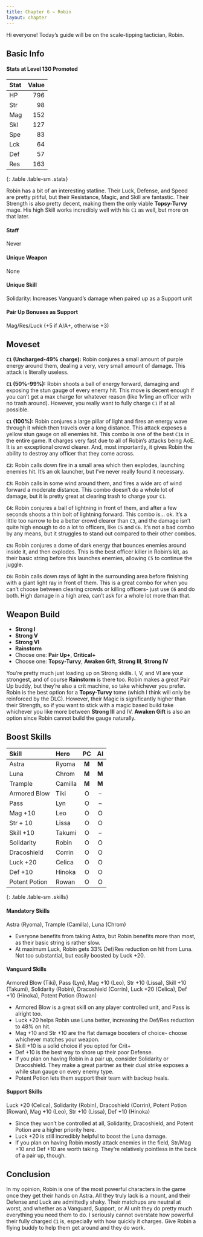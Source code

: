 ```yaml
---
title: Chapter 6 — Robin
layout: chapter
---
```


Hi everyone! Today’s guide will be on the scale-tipping tactician, Robin.

## Basic Info

#### Stats at Level 130 Promoted

| Stat | Value |
| :--- | ----: |
| HP   |   796 |
| Str  |    98 |
| Mag  |   152 |
| Skl  |   127 |
| Spe  |    83 |
| Lck  |    64 |
| Def  |    57 |
| Res  |   163 |
{: .table .table-sm .stats}

Robin has a bit of an interesting statline. Their Luck, Defense, and Speed are pretty pitiful, but their Resistance, Magic, and Skill are fantastic. Their Strength is also pretty decent, making them the only viable **Topsy-Turvy** mage. His high Skill works incredibly well with his `C1` as well, but more on that later.

#### Staff

Never

#### Unique Weapon

None

#### Unique Skill

Solidarity: Increases Vanguard’s damage when paired up as a Support unit

#### Pair Up Bonuses as Support

Mag/Res/Luck (+5 if A/A+, otherwise +3)

## Moveset

**`C1` (Uncharged-49% charge):** Robin conjures a small amount of purple energy around them, dealing a very, very small amount of damage. This attack is literally useless.

**`C1` (50%-99%):** Robin shoots a ball of energy forward, damaging and exposing the stun gauge of every enemy hit. This move is decent enough if you can’t get a max charge for whatever reason (like 1v1ing an officer with no trash around). However, you really want to fully charge `C1` if at all possible.

**`C1` (100%):** Robin conjures a large pillar of light and fires an energy wave through it which then travels over a long distance. This attack exposes a yellow stun gauge on all enemies hit. This combo is one of the best `C1`s in the entire game. It charges very fast due to all of Robin’s attacks being AoE. It is an exceptional crowd clearer. And, most importantly, it gives Robin the ability to destroy any officer that they come across.

**`C2`:** Robin calls down fire in a small area which then explodes, launching enemies hit. It’s an ok launcher, but I’ve never really found it necessary.

**`C3`:** Robin calls in some wind around them, and fires a wide arc of wind forward a moderate distance. This combo doesn’t do a whole lot of damage, but it is pretty great at clearing trash to charge your `C1`.

**`C4`:** Robin conjures a ball of lightning in front of them, and after a few seconds shoots a thin bolt of lightning forward. This combo is… ok. It’s a little too narrow to be a better crowd clearer than `C3`, and the damage isn’t quite high enough to do a lot to officers, like `C5` and `C6`. It’s not a bad combo by any means, but it struggles to stand out compared to their other combos.

**`C5`:** Robin conjures a dome of dark energy that bounces enemies around inside it, and then explodes. This is the best officer killer in Robin’s kit, as their basic string before this launches enemies, allowing `C5` to continue the juggle.

**`C6`:** Robin calls down rays of light in the surrounding area before finishing with a giant light ray in front of them. This is a great combo for when you can’t choose between clearing crowds or killing officers- just use `C6` and do both. High damage in a high area, can’t ask for a whole lot more than that.

## Weapon Build

- **Strong I**
- **Strong V**
- **Strong VI**
- **Rainstorm**
- Choose one: **Pair Up+**, **Critical+**
- Choose one: **Topsy-Turvy**, **Awaken Gift**, **Strong III**, **Strong IV**

You’re pretty much just loading up on Strong skills. I, V, and VI are your strongest, and of course **Rainstorm** is there too. Robin makes a great Pair Up buddy, but they’re also a crit machine, so take whichever you prefer. Robin is the best option for a **Topsy-Turvy** tome (which I think will only be reinforced by the DLC). However, their Magic is significantly higher than their Strength, so if you want to stick with a magic based build take whichever you like more between **Strong III** and IV. **Awaken Gift** is also an option since Robin cannot build the gauge naturally.

## Boost Skills

| Skill          | Hero        |  PC   |  AI   |
| :------------- | :---------- | :---: | :---: |
| Astra          | Ryoma       | **M** | **M** |
| Luna           | Chrom       | **M** | **M** |
| Trample        | Camilla     | **M** | **M** |
| Armored Blow   | Tiki        |   O   |   –   |
| Pass           | Lyn         |   O   |   –   |
| Mag +10        | Leo         |   O   |   O   |
| Str + 10       | Lissa       |   O   |   O   |
| Skill +10      | Takumi      |   O   |   –   |
| Solidarity     | Robin       |   O   |   O   |
| Dracoshield    | Corrin      |   O   |   O   |
| Luck +20       | Celica      |   O   |   O   |
| Def +10        | Hinoka      |   O   |   O   |
| Potent Potion  | Rowan       |   O   |   O   |
{: .table .table-sm .skills}

#### Mandatory Skills

Astra (Ryoma), Trample (Camilla), Luna (Chrom)

- Everyone benefits from taking Astra, but Robin benefits more than most, as their basic string is rather slow.
- At maximum Luck, Robin gets 33% Def/Res reduction on hit from Luna. Not too substantial, but easily boosted by Luck +20.

#### Vanguard Skills

Armored Blow (Tiki), Pass (Lyn), Mag +10 (Leo), Str +10 (Lissa), Skill +10 (Takumi), Solidarity (Robin), Dracoshield (Corrin), Luck +20 (Celica), Def +10 (Hinoka), Potent Potion (Rowan)

- Armored Blow is a great skill on any player controlled unit, and Pass is alright too.
- Luck +20 helps Robin use Luna better, increasing the Def/Res reduction to 48% on hit.
- Mag +10 and Str +10 are the flat damage boosters of choice- choose whichever matches your weapon.
- Skill +10 is a solid choice if you opted for Crit+
- Def +10 is the best way to shore up their poor Defense.
- If you plan on having Robin in a pair up, consider Solidarity or Dracoshield. They make a great partner as their dual strike exposes a while stun gauge on every enemy type.
- Potent Potion lets them support their team with backup heals.

#### Support Skills

Luck +20 (Celica), Solidarity (Robin), Dracoshield (Corrin), Potent Potion (Rowan), Mag +10 (Leo), Str +10 (Lissa), Def +10 (Hinoka)

- Since they won’t be controlled at all, Solidarity, Dracoshield, and Potent Potion are a higher priority here.
- Luck +20 is still incredibly helpful to boost the Luna damage.
- If you plan on having Robin mostly attack enemies in the field, Str/Mag +10 and Def +10 are worth taking. They’re relatively pointless in the back of a pair up, though.

## Conclusion

In my opinion, Robin is one of the most powerful characters in the game once they get their hands on Astra. All they truly lack is a mount, and their Defense and Luck are admittedly shaky. Their matchups are neutral at worst, and whether as a Vanguard, Support, or AI unit they do pretty much everything you need them to do. I seriously cannot overstate how powerful their fully charged `C1` is, especially with how quickly it charges. Give Robin a flying buddy to help them get around and they do work.

